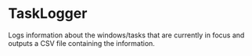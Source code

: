 # TaskLogger
Logs information about the windows/tasks that are currently in focus and outputs a CSV file containing the information.
